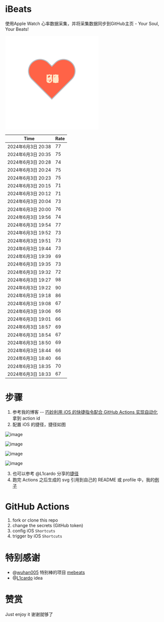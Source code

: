 # iBeats
使用Apple Watch 心率数据采集，并将采集数据同步到GitHub主页 - Your Soul, Your Beats!

![](./files/heart.svg)

<!--START_SECTION:my_heart_rate-->
| Time | Rate | 
 | ---- | ---- | 
| 2024年6月3日 20:38 | 77 |
| 2024年6月3日 20:35 | 75 |
| 2024年6月3日 20:28 | 74 |
| 2024年6月3日 20:24 | 75 |
| 2024年6月3日 20:23 | 75 |
| 2024年6月3日 20:15 | 71 |
| 2024年6月3日 20:12 | 71 |
| 2024年6月3日 20:04 | 73 |
| 2024年6月3日 20:00 | 76 |
| 2024年6月3日 19:56 | 74 |
| 2024年6月3日 19:54 | 77 |
| 2024年6月3日 19:52 | 73 |
| 2024年6月3日 19:51 | 73 |
| 2024年6月3日 19:44 | 73 |
| 2024年6月3日 19:39 | 69 |
| 2024年6月3日 19:35 | 73 |
| 2024年6月3日 19:32 | 72 |
| 2024年6月3日 19:27 | 98 |
| 2024年6月3日 19:22 | 90 |
| 2024年6月3日 19:18 | 86 |
| 2024年6月3日 19:08 | 67 |
| 2024年6月3日 19:06 | 66 |
| 2024年6月3日 19:01 | 66 |
| 2024年6月3日 18:57 | 69 |
| 2024年6月3日 18:54 | 67 |
| 2024年6月3日 18:50 | 69 |
| 2024年6月3日 18:44 | 66 |
| 2024年6月3日 18:40 | 66 |
| 2024年6月3日 18:35 | 70 |
| 2024年6月3日 18:33 | 67 |

<!--END_SECTION:my_heart_rate-->

# 步骤
1. 参考我的博客 -- [巧妙利用 iOS 的快捷指令配合 GitHub Actions 实现自动化](https://github.com/yihong0618/gitblog/issues/198) 拿到 action id
2. 配置 iOS 的捷径，捷径如图

![image](https://user-images.githubusercontent.com/15976103/122154218-0db0b480-ce97-11eb-93bb-5aec07c558dc.png)

![image](https://user-images.githubusercontent.com/15976103/122154236-186b4980-ce97-11eb-8e4b-70551a0391ae.png)

![image](https://user-images.githubusercontent.com/15976103/122154268-2d47dd00-ce97-11eb-902e-3acf292265a9.png)

![image](https://user-images.githubusercontent.com/15976103/122174055-fa144680-ceb4-11eb-9be2-3eb83cd516f7.png)

3. 也可以参考 @L1cardo 分享的[捷径](https://www.icloud.com/shortcuts/6ab6047b459c41ad822ad6b94b1c03d4)
4. 跑完 Actions 之后生成的 svg 引用到自己的 README 或 profile 中，我的[例子](https://github.com/yihong0618) 

# GitHub Actions

1. fork or clone this repo
2. change the secrets (GitHub token)
3. config iOS `Shortcuts` 
4. trigger by iOS `Shortcuts`

# 特别感谢
- @[wuhan005](https://github.com/wuhan005) 特别棒的项目 [mebeats](https://github.com/wuhan005/mebeats)
- @[L1cardo](https://github.com/L1cardo) idea

# 赞赏
Just enjoy it
谢谢就够了
